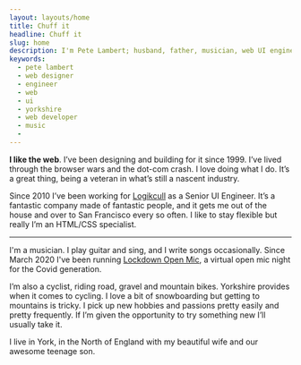 ```yaml
---
layout: layouts/home
title: Chuff it
headline: Chuff it
slug: home
description: I'm Pete Lambert; husband, father, musician, web UI engineer, musician and keen cyclist from Yorkshire. This is where things land when they fall out of my head.
keywords:
  - pete lambert
  - web designer
  - engineer
  - web
  - ui
  - yorkshire
  - web developer
  - music
  -
---
```


**I like the web**. I’ve been designing and building for it since 1999. I’ve lived through the browser wars and the dot-com crash. I love doing what I do. It’s a great thing, being a veteran in what’s still a nascent industry.

Since 2010 I’ve been working for [Logikcull](https://logikcull.com) as a Senior UI Engineer. It’s a fantastic company made of fantastic people, and it gets me out of the house and over to San Francisco every so often. I like to stay flexible but really I’m an HTML/CSS specialist.

---

I'm a musician. I play guitar and sing, and I write songs occasionally. Since March 2020 I've been running [Lockdown Open Mic](https://lockdownopenmic.club), a virtual open mic night for the Covid generation.

I’m also a cyclist, riding road, gravel and mountain bikes. Yorkshire provides when it comes to cycling. I love a bit of snowboarding but getting to mountains is tricky. I pick up new hobbies and passions pretty easily and pretty frequently. If I’m given the opportunity to try something new I’ll usually take it.

I live in York, in the North of England with my beautiful wife and our awesome teenage son.
